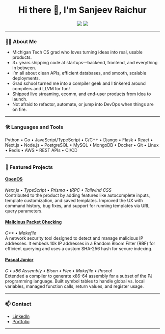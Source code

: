 <div align="center">
  <h1>Hi there 👋, I'm Sanjeev Raichur</h1>
  
  <a href="https://www.linkedin.com/in/sanjeev-raichur/"><img src="https://img.shields.io/badge/LinkedIn-%230077B5.svg?style=for-the-badge&logo=linkedin&logoColor=white" /></a>
  <a href="https://sanjeevraichur.com/"><img src="https://img.shields.io/badge/Portfolio-%23000000.svg?style=for-the-badge&logo=About.me&logoColor=white" /></a>
</div>

---

### 🙋‍♂️ About Me

- Michigan Tech CS grad who loves turning ideas into real, usable products.
- 3+ years shipping code at startups—backend, frontend, and everything in between.
- I’m all about clean APIs, efficient databases, and smooth, scalable deployments.
- Grad school turned me into a compiler geek and I tinkered around compilers and LLVM for fun!
- Shipped live streaming, ecomm, and end-user products from idea to launch.
- Not afraid to refactor, automate, or jump into DevOps when things are on fire.

---

### 🛠️ Languages and Tools

Python • Go • JavaScript/TypeScript • C/C++ • 
Django • Flask • React • Next.js • Node.js • 
PostgreSQL • MySQL • MongoDB • 
Docker • Git • Linux • Redis • 
AWS • REST APIs • CI/CD

---

### 📌 Featured Projects

#### [OpenOS](https://www.producthunt.com/posts/openos)
*Next.js • TypeScript • Prisma • tRPC • Tailwind CSS*  
Contributed to the product by adding features like autocomplete inputs, template customization, and saved templates. Improved the UX with command history, bug fixes, and support for running templates via URL query parameters.

#### [Malicious Packet Checking](https://github.com/sanjeev29/malicious-packet-checking)
*C++ • Makefile*  
A network security tool designed to detect and manage malicious IP addresses. It embeds 10k IP addresses in a Random Bloom Filter (RBF) for efficient querying and uses a custom SHA-256 hash for secure indexing.

#### [Pascal Junior](https://github.com/sanjeev29/pascal-junior)
*C • x86 Assembly • Bison • Flex • Makefile • Pascal*  
Extended a compiler to generate x86-64 assembly for a subset of the PJ programming language. Built symbol tables to handle global vs. local variables, managed function calls, return values, and register usage.

---

### 📫 Contact

- [LinkedIn](https://www.linkedin.com/in/sanjeev-raichur/)
- [Portfolio](https://sanjeevraichur.com/)

---
